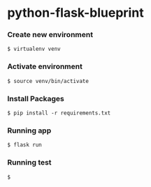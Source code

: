 # python-flask-blueprint


### Create new environment
``
$ virtualenv venv
``


### Activate environment
``
$ source venv/bin/activate
``

### Install Packages 
``
$ pip install -r requirements.txt
``

### Running app
``
$ flask run
``

### Running test
``
$
``
